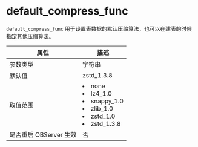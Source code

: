 default_compress_func 
==========================================

`default_compress_func` 用于设置表数据的默认压缩算法，也可以在建表的时候指定其他压缩算法。


|      **属性**      |                                                                                                                                                **描述**                                                                                                                                                |
|------------------|------------------------------------------------------------------------------------------------------------------------------------------------------------------------------------------------------------------------------------------------------------------------------------------------------|
| 参数类型             | 字符串                                                                                                                                                                                                                                                                                                  |
| 默认值              | zstd_1.3.8                                                                                                                                                                                                                                                                                           |
| 取值范围             | <li> none   <li> lz4_1.0   <li> snappy_1.0   <li> zlib_1.0   <li> zstd_1.0   <li> zstd_1.3.8    |
| 是否重启 OBServer 生效 | 否                                                                                                                                                                                                                                                                                                    |




